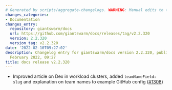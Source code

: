 ```yaml
---
# Generated by scripts/aggregate-changelogs. WARNING: Manual edits to this files will be overwritten.
changes_categories:
- Documentation
changes_entry:
  repository: giantswarm/docs
  url: https://github.com/giantswarm/docs/releases/tag/v2.2.320
  version: 2.2.320
  version_tag: v2.2.320
date: '2022-02-10T09:27:02'
description: Changelog entry for giantswarm/docs version 2.2.320, published on 10
  February 2022, 09:27
title: docs release v2.2.320
---
```


- Improved article on Dex in workload clusters, added `teamNameField: slug` and explanation on team names to example GitHub config ([#1308](https://github.com/giantswarm/docs/pull/1308))
